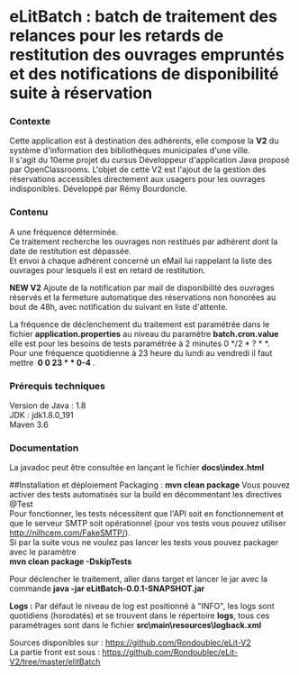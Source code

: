 # eLitBatch : batch de traitement des relances pour les retards de restitution des ouvrages empruntés et des notifications de disponibilité suite à réservation

### Contexte  
Cette application est à destination des adhérents, elle compose la **V2** du système d'information des bibliothèques municipales d'une ville.  
Il s'agit du 10eme projet du cursus Développeur d'application Java proposé par OpenClassrooms.
L'objet de cette V2 est l'ajout de la gestion des réservations accessibles directement aux usagers pour les ouvrages indisponibles.
Développé par Rémy Bourdoncle. 

### Contenu
A une fréquence déterminée.  
Ce traitement recherche les ouvrages non restitués par adhérent dont la date de restitution est dépassée.  
Et envoi à chaque adhérent concerné un eMail lui rappelant la liste des ouvrages pour lesquels il est en retard de restitution.  

**NEW V2** Ajoute de la notification par mail de disponibilité des ouvrages réservés et la fermeture automatique des réservations non honorées au bout de 48h, avec notification du suivant en liste d'attente.

La fréquence de déclenchement du traitement est paramétrée dans le fichier **application.properties** au niveau du paramètre **batch.cron.value** elle est pour les besoins de tests paramétrée à 2 minutes 0 */2 * ? * *.  
Pour une fréquence quotidienne à 23 heure du lundi au vendredi il faut mettre  **&nbsp;0 0 23 * * 0-4&nbsp;**.

### Prérequis techniques  
Version de Java : 1.8  
JDK : jdk1.8.0_191  
Maven 3.6  

### Documentation
La javadoc peut être consultée en lançant le fichier **docs\index.html**  

##Installation et déploiement
Packaging : **mvn clean package**
Vous pouvez activer des tests automatisés sur la build en décommentant les directives @Test   
Pour fonctionner, les tests nécessitent que l'API soit en fonctionnement et que le serveur SMTP soit opérationnel (pour vos tests vous pouvez utiliser http://nilhcem.com/FakeSMTP/).  
Si par la suite vous ne voulez pas lancer les tests vous pouvez packager avec le paramètre  
**mvn clean package -DskipTests**  

Pour déclencher le traitement, aller dans target et lancer le jar avec la commande
**java -jar eLitBatch-0.0.1-SNAPSHOT.jar**

**Logs :** Par défaut le niveau de log est positionné à "INFO", les logs sont quotidiens (horodatés) et se trouvent dans le répertoire  **logs**, tous ces paramétrages sont dans le fichier **src\main\resources\logback.xml**

Sources disponibles sur : https://github.com/Rondoublec/eLit-V2  
La partie front est sous : https://github.com/Rondoublec/eLit-V2/tree/master/elitBatch

